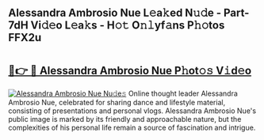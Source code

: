 ## Alessandra Ambrosio Nue L𝚎a𝚔ed N𝚞𝚍e - Part-7dH Vi𝚍𝚎o L𝚎a𝚔s - H𝚘𝚝 O𝚗𝚕yf𝚊ns P𝚑𝚘tos FFX2u

# <h2><a href="http://kfd5dh.oniu.top/?m=Alessandra+Ambrosio+Nue">🔗👉 🔴 Alessandra Ambrosio Nue P𝚑ot𝚘𝚜 V𝚒d𝚎o</a></h2>

[![Alessandra Ambrosio Nue Nu𝚍e𝚜](https://i.imgur.com/0qMVB7G.gif)](http://kfd5dh.oniu.top/?m=Alessandra+Ambrosio+Nue)
Online thought leader Alessandra Ambrosio Nue, celebrated for sharing dance and lifestyle material, consisting of presentations and personal vlogs. Alessandra Ambrosio Nue's public image is marked by its friendly and approachable nature, but the complexities of his personal life remain a source of fascination and intrigue.  
